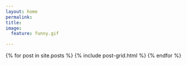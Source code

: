 ```yaml
---
layout: home
permalink:
title: 
image:
  feature: funny.gif

---
```


<div class="tiles">
{% for post in site.posts %}
	{% include post-grid.html %}
{% endfor %}
</div><!-- /.tiles -->
